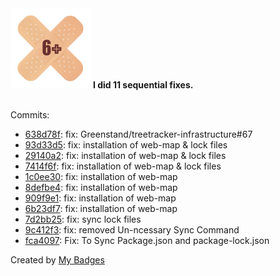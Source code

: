 <img src="https://github.com/my-badges/my-badges/blob/master/badges/fix-commit/fix-6+.png?raw=true" alt="I did 11 sequential fixes." title="I did 11 sequential fixes." width="128">
<strong>I did 11 sequential fixes.</strong>
<br><br>

Commits:

- <a href="https://github.com/Greenstand/treetracker-wallet-app/commit/638d78f574b01eb1061329f54b460f3536160fc6">638d78f</a>: fix: Greenstand/treetracker-infrastructure#67
- <a href="https://github.com/Greenstand/treetracker-wallet-app/commit/93d33d51cd55cc49c7d02a5ff6793282a4867405">93d33d5</a>: fix: installation of web-map & lock files
- <a href="https://github.com/Greenstand/treetracker-wallet-app/commit/29140a26cd5476598bed56395577fb79f0be804d">29140a2</a>: fix: installation of web-map & lock files
- <a href="https://github.com/Greenstand/treetracker-wallet-app/commit/7414f6f578120d255687b6a8034876054cda9b29">7414f6f</a>: fix: installation of web-map & lock files
- <a href="https://github.com/Greenstand/treetracker-wallet-app/commit/1c0ee30d8dbee754cb7d452665ee75a5453311ea">1c0ee30</a>: fix: installation of web-map
- <a href="https://github.com/Greenstand/treetracker-wallet-app/commit/8defbe4b8aaea18bc4920a06ca6a8644dd21c344">8defbe4</a>: fix: installation of web-map
- <a href="https://github.com/Greenstand/treetracker-wallet-app/commit/909f9e10d0690ad1789f4daac1c1b3b48c02fc5d">909f9e1</a>: fix: installation of web-map
- <a href="https://github.com/Greenstand/treetracker-wallet-app/commit/6b23df78ffee93edf2cbf5d9c5a3d182427b15db">6b23df7</a>: fix: installation of web-map
- <a href="https://github.com/Greenstand/treetracker-wallet-app/commit/7d2bb2503c33a4e1032f6941cb8a6b9281b40adf">7d2bb25</a>: fix: sync lock files
- <a href="https://github.com/Greenstand/treetracker-wallet-app/commit/9c412f31b183f73170900f99b1f99b9a04cf3253">9c412f3</a>: fix: removed Un-ncessary Sync Command
- <a href="https://github.com/Greenstand/treetracker-wallet-app/commit/fca409764463a7862b637c8c8f1d9cf72424eff7">fca4097</a>: Fix: To Sync Package.json and package-lock.json


Created by <a href="https://github.com/my-badges/my-badges">My Badges</a>